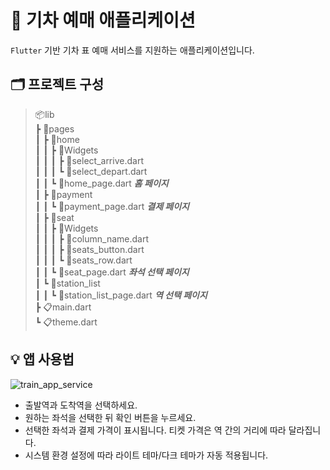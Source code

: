# 🚃 기차 예매 애플리케이션

``Flutter`` 기반 기차 표 예매 서비스를 지원하는 애플리케이션입니다.  


## 🗂️ 프로젝트 구성

> 📦lib  
 ┣ 📂pages  
 ┃ ┣ 📂home  
 ┃ ┃ ┣ 📂Widgets  
 ┃ ┃ ┃ ┣ 📜select_arrive.dart  
 ┃ ┃ ┃ ┗ 📜select_depart.dart  
 ┃ ┃ ┗ 📕home_page.dart          _**홈 페이지**_  
 ┃ ┣ 📂payment  
 ┃ ┃ ┗ 📗payment_page.dart       _**결제 페이지**_  
 ┃ ┣ 📂seat  
 ┃ ┃ ┣ 📂Widgets  
 ┃ ┃ ┃ ┣ 📜column_name.dart  
 ┃ ┃ ┃ ┣ 📜seats_button.dart  
 ┃ ┃ ┃ ┗ 📜seats_row.dart  
 ┃ ┃ ┗ 📘seat_page.dart          _**좌석 선택 페이지**_  
 ┃ ┗ 📂station_list  
 ┃ ┃ ┗ 📙station_list_page.dart  _**역 선택 페이지**_  
 ┣ 📋main.dart  
 ┗ 📋theme.dart  

## 💡 앱 사용법

![train_app_service](https://github.com/user-attachments/assets/99ea1ddd-22a6-4343-a465-054a636b1e43)

- 출발역과 도착역을 선택하세요.
- 원하는 좌석을 선택한 뒤 확인 버튼을 누르세요.
- 선택한 좌석과 결제 가격이 표시됩니다. 티켓 가격은 역 간의 거리에 따라 달라집니다.
- 시스템 환경 설정에 따라 라이트 테마/다크 테마가 자동 적용됩니다.

